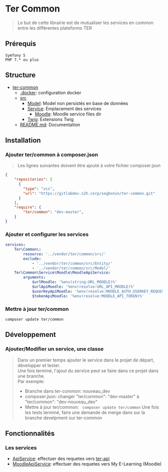 # Ter Common

>Le but de cette librairie est de mutualiser les services en common entre les différentes plateforms TER

## Prérequis
    Symfony 5 
    PHP 7.* ou plus

## Structure
* [ter-common](../ter-common)
    * [.docker](./.docker): configuration docker
    * [src](./src)
        * [Model](./src/Model): Model non persistés en base de données
        * [Service](./src/Service): Emplacement des services
            * [Moodle](./src/Service/Moodle): Moodle service files dir
        * [Twig](./src/Twig): Extensions Twig
    * [README.md](./README.md): Documentation

## Installation
### Ajouter ter/common à composer.json
>Les lignes suivantes doivent être ajouté à votre fichier composer.json
``` json
{
    "repositories": [
      {
        "type": "vcs",
        "url": "https://gitlabdev.s2h.corp/sogbonin/ter-common.git"
      }
    ],
    "require": {
        "ter/common": "dev-master",    
    }
}
```
### Ajouter et configurer les services
``` yaml
services:
    Ter\Common\:
        resource: '../vendor/ter/common/src/'
        exclude:
            - '../vendor/ter/common/src/Entity/'
            - '../vendor/ter/common/src/Model/'
    Ter\Common\Service\Moodle\MoodleApiService:
        arguments:
            $urlMoodle: '%env(string:URL_MOODLE)%'
            $urlApiMoodle: '%env(resolve:URL_API_MOODLE)%'
            $userKeyApiMoodle: '%env(resolve:MOODLE_AUTH_USERKEY_REQUEST_LOGIN_TOKEN)%'
            $tokenApiMoodle: '%env(resolve:MOODLE_API_TOKEN)%'

```

### Mettre à jour ter/common
``` shell
composer update ter/common
```

## Développement
### Ajouter/Modifier un service, une classe
> Dans un premier temps ajouter le service dans le projet de départ, développer et tester.<br/>
> Une fois terminé, l'ajout du service peut se faire dans ce projet dans une branche.<br/>
> Par exemple:
>* Branche dans ter-common: nouveau_dev
>* composer.json: changer "ter/common": "dev-master" à  "ter/common": "dev-nouveau_dev"
>* Mettre à jour ter/common: ``` composer update ter/common```
   > Une fois les tests terminé, faire une demande de merge dans sur la branche develpment sur ter-common

## Fonctionnalités
### Les services
* [ApiService](./src/Service/ApiService.php): effectuer des requetes vers [ter-api](https://itineraireretraite.api.dev.s2h.corp/api)
* [MoodleApiService](./src/Service/Moodle/MoodleApiService.php): effectuer des requetes vers My E-Learning (Moodle)
